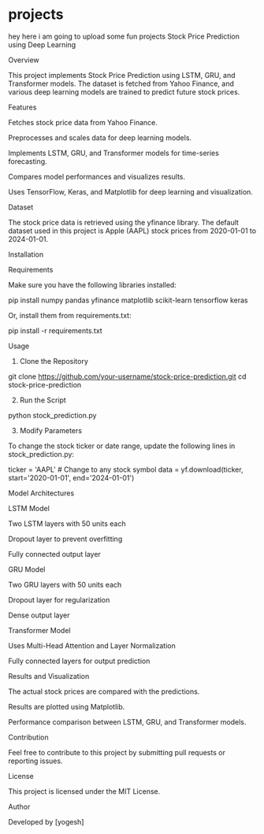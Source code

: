 # projects
hey here i am going to upload some fun projects
Stock Price Prediction using Deep Learning

Overview

This project implements Stock Price Prediction using LSTM, GRU, and Transformer models. The dataset is fetched from Yahoo Finance, and various deep learning models are trained to predict future stock prices.

Features

Fetches stock price data from Yahoo Finance.

Preprocesses and scales data for deep learning models.

Implements LSTM, GRU, and Transformer models for time-series forecasting.

Compares model performances and visualizes results.

Uses TensorFlow, Keras, and Matplotlib for deep learning and visualization.

Dataset

The stock price data is retrieved using the yfinance library. The default dataset used in this project is Apple (AAPL) stock prices from 2020-01-01 to 2024-01-01.

Installation

Requirements

Make sure you have the following libraries installed:

pip install numpy pandas yfinance matplotlib scikit-learn tensorflow keras

Or, install them from requirements.txt:

pip install -r requirements.txt

Usage

1. Clone the Repository

git clone https://github.com/your-username/stock-price-prediction.git
cd stock-price-prediction

2. Run the Script

python stock_prediction.py

3. Modify Parameters

To change the stock ticker or date range, update the following lines in stock_prediction.py:

ticker = 'AAPL'  # Change to any stock symbol
data = yf.download(ticker, start='2020-01-01', end='2024-01-01')

Model Architectures

LSTM Model

Two LSTM layers with 50 units each

Dropout layer to prevent overfitting

Fully connected output layer

GRU Model

Two GRU layers with 50 units each

Dropout layer for regularization

Dense output layer

Transformer Model

Uses Multi-Head Attention and Layer Normalization

Fully connected layers for output prediction

Results and Visualization

The actual stock prices are compared with the predictions.

Results are plotted using Matplotlib.

Performance comparison between LSTM, GRU, and Transformer models.

Contribution

Feel free to contribute to this project by submitting pull requests or reporting issues.

License

This project is licensed under the MIT License.

Author

Developed by [yogesh]

